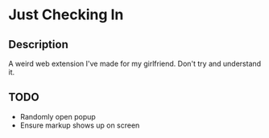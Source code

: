# Just Checking In

## Description
A weird web extension I've made for my girlfriend. Don't try and understand it.

## TODO
* Randomly open popup
* Ensure markup shows up on screen
